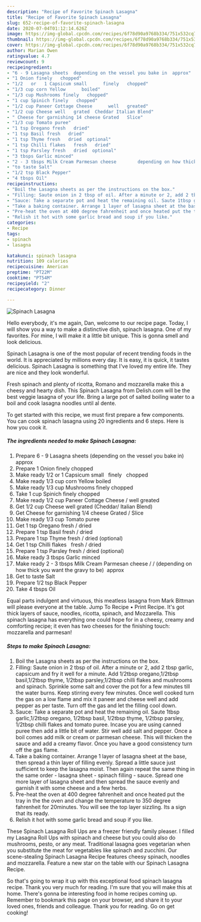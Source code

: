 ```yaml
---
description: "Recipe of Favorite Spinach Lasagna"
title: "Recipe of Favorite Spinach Lasagna"
slug: 652-recipe-of-favorite-spinach-lasagna
date: 2020-07-04T01:12:14.626Z
image: https://img-global.cpcdn.com/recipes/6f78d90a9768b334/751x532cq70/spinach-lasagna-recipe-main-photo.jpg
thumbnail: https://img-global.cpcdn.com/recipes/6f78d90a9768b334/751x532cq70/spinach-lasagna-recipe-main-photo.jpg
cover: https://img-global.cpcdn.com/recipes/6f78d90a9768b334/751x532cq70/spinach-lasagna-recipe-main-photo.jpg
author: Marian Owen
ratingvalue: 4.7
reviewcount: 9
recipeingredient:
- "6 - 9 Lasagna sheets  depending on the vessel you bake in  approx"
- "1 Onion finely   chopped"
- "1/2   or   1 Capsicum small      finely   chopped"
- "1/3 cup corn Yellow      boiled"
- "1/3 cup Mushrooms finely   chopped"
- "1 cup Spinich finely   chopped"
- "1/2 cup Paneer Cottage Cheese      well   greated"
- "1/2 cup Cheese well   grated  Cheddar Italian Blend"
- " Cheese for garnishing 14 cheese Grated   Slice"
- "1/3 cup Tomato puree"
- "1 tsp Oregano fresh   dried"
- "1 tsp Basil fresh   dried"
- "1 tsp Thyme fresh   dried  optional"
- "1 tsp Chilli flakes   fresh   dried"
- "1 tsp Parsley fresh   dried  optional"
- "3 tbsps Garlic minced"
- "2 - 3 tbsps Milk Cream Parmesan cheese        depending on how thick you want the gravy to be  approx"
- "to taste Salt"
- "1/2 tsp Black Pepper"
- "4 tbsps Oil"
recipeinstructions:
- "Boil the Lasagna sheets as per the instructions on the box."
- "Filling: Saute onion in 2 tbsp of oil. After a minute or 2, add 2 tbsp garlic, capsicum and fry it well for a minute. Add 1/2tbsp oregano,1/2tbsp basil,1/2tbsp thyme, 1/2tbsp parsley,1/2tbsp chilli flakes and mushrooms and spinach. Sprinkle some salt and cover the pot for a few minutes till the water burns. Keep stirring every few minutes. Once well cooked turn the gas on a low flame and mix it paneer and cheese well and add pepper as per taste. Turn off the gas and let the filling cool down."
- "Sauce: Take a separate pot and heat the remaining oil. Saute 1tbsp garlic,1/2tbsp oregano, 1/2tbsp basil, 1/2tbsp thyme, 1/2tbsp parsley, 1/2tbsp chilli flakes and tomato puree. Incase you are using canned puree then add a little bit of water. Stir well add salt and pepper. Once a boil comes add milk or cream or parmesan cheese. This will thicken the sauce and add a creamy flavor. Once you have a good consistency turn off the gas flame."
- "Take a baking container. Arrange 1 layer of lasagna sheet at the base, then spread a thin layer of filling evenly. Spread a little sauce just sufficient to keep the lasagna moist. Then again repeat the same thing in the same order - lasagna sheet - spinach filling - sauce. Spread one more layer of lasagna sheet and then spread the sauce evenly and garnish it with some cheese and a few herbs."
- "Pre-heat the oven at 400 degree fahrenheit and once heated put the tray in the the oven and change the temperature to 350 degree fahrenheit for 20minutes. You will see the top layer sizzling. Its a sign that its ready."
- "Relish it hot with some garlic bread and soup if you like."
categories:
- Recipe
tags:
- spinach
- lasagna

katakunci: spinach lasagna 
nutrition: 109 calories
recipecuisine: American
preptime: "PT22M"
cooktime: "PT54M"
recipeyield: "2"
recipecategory: Dinner

---
```



![Spinach Lasagna](https://img-global.cpcdn.com/recipes/6f78d90a9768b334/751x532cq70/spinach-lasagna-recipe-main-photo.jpg)

Hello everybody, it's me again, Dan, welcome to our recipe page. Today, I will show you a way to make a distinctive dish, spinach lasagna. One of my favorites. For mine, I will make it a little bit unique. This is gonna smell and look delicious.

Spinach Lasagna is one of the most popular of recent trending foods in the world. It is appreciated by millions every day. It is easy, it is quick, it tastes delicious. Spinach Lasagna is something that I've loved my entire life. They are nice and they look wonderful.

Fresh spinach and plenty of ricotta, Romano and mozzarella make this a cheesy and hearty dish. This Spinach Lasagna from Delish.com will be the best veggie lasagna of your life. Bring a large pot of salted boiling water to a boil and cook lasagna noodles until al dente.


To get started with this recipe, we must first prepare a few components. You can cook spinach lasagna using 20 ingredients and 6 steps. Here is how you cook it.

<!--inarticleads1-->

##### The ingredients needed to make Spinach Lasagna:

1. Prepare 6 - 9 Lasagna sheets  (depending on the vessel you bake in)  approx
1. Prepare 1 Onion finely   chopped
1. Make ready 1/2   or   1 Capsicum small      finely   chopped
1. Make ready 1/3 cup corn Yellow      boiled
1. Make ready 1/3 cup Mushrooms finely   chopped
1. Take 1 cup Spinich finely   chopped
1. Make ready 1/2 cup Paneer Cottage Cheese /     well   greated
1. Get 1/2 cup Cheese well   grated  (Cheddar/ Italian Blend)
1. Get  Cheese for garnishing 1/4 cheese Grated /  Slice
1. Make ready 1/3 cup Tomato puree
1. Get 1 tsp Oregano fresh /  dried
1. Prepare 1 tsp Basil fresh /  dried
1. Prepare 1 tsp Thyme fresh /  dried  (optional)
1. Get 1 tsp Chilli flakes   fresh /  dried
1. Prepare 1 tsp Parsley fresh /  dried  (optional)
1. Make ready 3 tbsps Garlic minced
1. Make ready 2 - 3 tbsps Milk Cream Parmesan cheese /   /    (depending on how thick you want the gravy to be)  approx
1. Get to taste Salt
1. Prepare 1/2 tsp Black Pepper
1. Take 4 tbsps Oil


Equal parts indulgent and virtuous, this meatless lasagna from Mark Bittman will please everyone at the table. Jump To Recipe • Print Recipe. It&#39;s got thick layers of sauce, noodles, ricotta, spinach, and Mozzarella. This spinach lasagna has everything one could hope for in a cheesy, creamy and comforting recipe; it even has two cheeses for the finishing touch: mozzarella and parmesan! 

<!--inarticleads2-->

##### Steps to make Spinach Lasagna:

1. Boil the Lasagna sheets as per the instructions on the box.
1. Filling: Saute onion in 2 tbsp of oil. After a minute or 2, add 2 tbsp garlic, capsicum and fry it well for a minute. Add 1/2tbsp oregano,1/2tbsp basil,1/2tbsp thyme, 1/2tbsp parsley,1/2tbsp chilli flakes and mushrooms and spinach. Sprinkle some salt and cover the pot for a few minutes till the water burns. Keep stirring every few minutes. Once well cooked turn the gas on a low flame and mix it paneer and cheese well and add pepper as per taste. Turn off the gas and let the filling cool down.
1. Sauce: Take a separate pot and heat the remaining oil. Saute 1tbsp garlic,1/2tbsp oregano, 1/2tbsp basil, 1/2tbsp thyme, 1/2tbsp parsley, 1/2tbsp chilli flakes and tomato puree. Incase you are using canned puree then add a little bit of water. Stir well add salt and pepper. Once a boil comes add milk or cream or parmesan cheese. This will thicken the sauce and add a creamy flavor. Once you have a good consistency turn off the gas flame.
1. Take a baking container. Arrange 1 layer of lasagna sheet at the base, then spread a thin layer of filling evenly. Spread a little sauce just sufficient to keep the lasagna moist. Then again repeat the same thing in the same order - lasagna sheet - spinach filling - sauce. Spread one more layer of lasagna sheet and then spread the sauce evenly and garnish it with some cheese and a few herbs.
1. Pre-heat the oven at 400 degree fahrenheit and once heated put the tray in the the oven and change the temperature to 350 degree fahrenheit for 20minutes. You will see the top layer sizzling. Its a sign that its ready.
1. Relish it hot with some garlic bread and soup if you like.


These Spinach Lasagna Roll Ups are a freezer friendly family pleaser. I filled my Lasagna Roll Ups with spinach and cheese but you could also do mushrooms, pesto, or any meat. Traditional lasagna goes vegetarian when you substitute the meat for vegetables like spinach and zucchini. Our scene-stealing Spinach Lasagna Recipe features cheesy spinach, noodles and mozzarella. Feature a new star on the table with our Spinach Lasagna Recipe. 

So that's going to wrap it up with this exceptional food spinach lasagna recipe. Thank you very much for reading. I'm sure that you will make this at home. There's gonna be interesting food in home recipes coming up. Remember to bookmark this page on your browser, and share it to your loved ones, friends and colleague. Thank you for reading. Go on get cooking!
